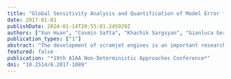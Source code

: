 ```yaml
---
title: "Global Sensitivity Analysis and Quantification of Model Error for Large Eddy Simulation in Scramjet Design"
date: 2017-01-01
publishDate: 2024-01-14T20:55:01.245929Z
authors: ["Xun Huan", "Cosmin Safta", "Khachik Sargsyan", "Gianluca Geraci", "Michael Eldred", "Zachary Vane", "Guilhem Lacaze", "Joseph Oefelein", "Habib N. Najm"]
publication_types: ["1"]
abstract: "The development of scramjet engines is an important research area for advancing hypersonic and orbital flights. Progress towards optimal engine designs requires both accurate flow simulations as well as uncertainty quantification (UQ). However, performing UQ for scramjet simulations is challenging due to the large number of uncertain parameters involved and the high computational cost of flow simulations. We address these difficulties by combining UQ algorithms and numerical methods to the large eddy simulation of the HIFiRE scramjet configuration. First, global sensitivity analysis is conducted to identify influential uncertain input parameters, helping reduce the stochastic dimension of the problem and discover sparse representations. Second, as models of different fidelity are available and inevitably used in the overall UQ assessment, a framework for quantifying and propagating the uncertainty due to model error is introduced. These methods are demonstrated on a non-reacting scramjet unit problem with parameter space up to 24 dimensions, using 2D and 3D geometries with static and dynamic treatments of the turbulence subgrid model."
featured: false
publication: "*19th AIAA Non-Deterministic Approaches Conference*"
doi: "10.2514/6.2017-1089"
---
```


